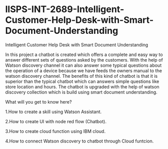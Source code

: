 # llSPS-INT-2689-Intelligent-Customer-Help-Desk-with-Smart-Document-Understanding
Intelligent Customer Help Desk with Smart Document Understanding

In this project a chatbot is created which offers a complete and easy way to answer different sets of questions asked by the customers. With the help of Watson discovery channel it can also answer some typical questions about the operation of a device because we have feeds the owners manual to the watson discovery channel. The benefits of this kind of chatbot is that it is superior than the typical chatbot which can answers simple questions like store location and hours. The chatbot is upgraded with the help of watson discovery collection which is build using smart document understanding.

What will you get to know here?

1.How to create a skill using Watson Assistant.

2.How to create UI with node red flow (Chatbot).

3.How to create cloud function using IBM cloud.

4.How to connect Watson discovery to chatbot through Cloud funtcion.
